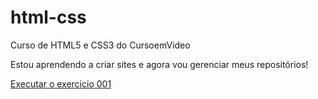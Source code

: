 # html-css
Curso de HTML5 e CSS3 do CursoemVideo

Estou aprendendo a criar sites e agora vou gerenciar meus repositórios!

<a href= "https://danielleonel16.github.io/html-css/exercicios/ex001/index.html">Executar o exercicio 001</a>
